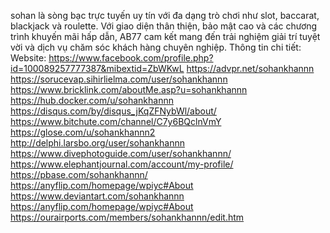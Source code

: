 sohan là sòng bạc trực tuyến uy tín với đa dạng trò chơi như slot, baccarat, blackjack và roulette. Với giao diện thân thiện, bảo mật cao và các chương trình khuyến mãi hấp dẫn, AB77 cam kết mang đến trải nghiệm giải trí tuyệt vời và dịch vụ chăm sóc khách hàng chuyên nghiệp.
Thông tin chi tiết:
Website: https://www.facebook.com/profile.php?id=100089257777387&mibextid=ZbWKwL https://advpr.net/sohankhannn
https://sorucevap.sihirlielma.com/user/sohankhannn
https://www.bricklink.com/aboutMe.asp?u=sohankhannn
https://hub.docker.com/u/sohankhannn
https://disqus.com/by/disqus_jKqZFNybWl/about/
https://www.bitchute.com/channel/C7y6BQclnVmY
https://glose.com/u/sohankhannn2
http://delphi.larsbo.org/user/sohankhannn
https://www.divephotoguide.com/user/sohankhannn/
https://www.elephantjournal.com/account/my-profile/
https://pbase.com/sohankhannn/
https://anyflip.com/homepage/wpiyc#About
https://www.deviantart.com/sohankhannn
https://anyflip.com/homepage/wpiyc#About
https://ourairports.com/members/sohankhannn/edit.htm
